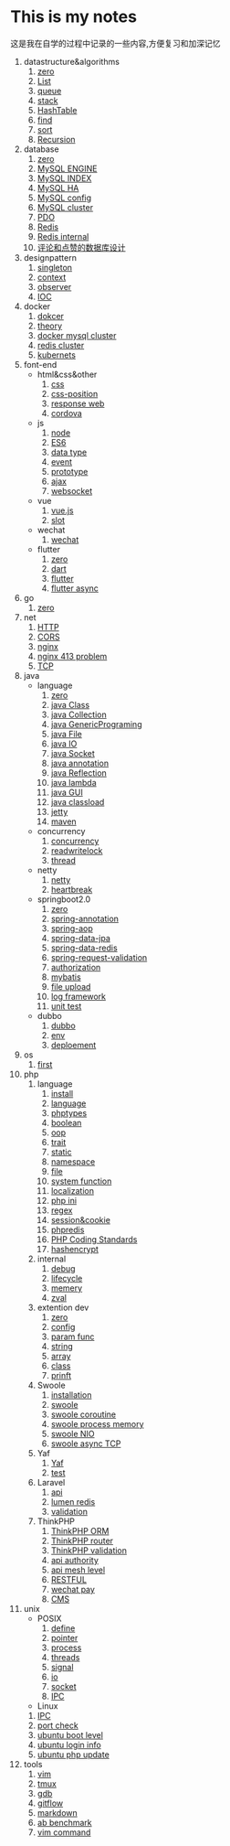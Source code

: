 # This is my notes

这是我在自学的过程中记录的一些内容,方便复习和加深记忆
1. datastructure&algorithms
    1. [zero](algorithms&datastructure/zero.md)
    2. [List](algorithms&datastructure/List.md)
    3. [queue](algorithms&datastructure/queue.md)
    4. [stack](algorithms&datastructure/stack.md)
    5. [HashTable](algorithms&datastructure/HashTable.md)
    6. [find](algorithms&datastructure/find.md)
    7. [sort](algorithms&datastructure/sort.md)
    8. [Recursion](algorithms&datastructure/Recursion.md)
2. database
   1. [zero](database/zero.md)
   2. [MySQL ENGINE](database/ENGINE.md)
   3. [MySQL INDEX](database/index.md)
   4. [MySQL HA](database/MySQL-HA.md)
   5. [MySQL config](database/mysqlconf.md)
   6. [MySQL cluster](database/cluster.md)
   7. [PDO](database/PDO.md)
   8. [Redis](database/redis.md)
   9. [Redis internal](database/redis-internal.md)
   10. [评论和点赞的数据库设计](database/评论和点赞数据库设计.md)
3. designpattern
    1. [singleton](design-pattern/singleton.md)
    2. [context](design-pattern/context.md)
    3. [observer](design-pattern/observer.md)
    4. [IOC](design-pattern/IOC.md)
4. docker
   1. [dokcer](docker/docker.md)
   2. [theory](docker/docker2.md)
   3. [docker mysql cluster](docker/docker-mysql-cluster.md)
   4. [redis cluster](docker/redis-cluster.md)
   5. [kubernets](docker/kubernetes.md)
5. font-end
    - html&css&other
        1. [css](font-end/css.md)
        2. [css-position](font-end/css-position.md)
        3. [response web](font-end/response-web.md)
        4. [cordova](font-end/cordova.md)
    - js
        1. [node](font-end/node.md)
        2. [ES6](font-end/js/ES6.md)
        3. [data type](font-end/js/js-datatype.md)
        4. [event](font-end/js/js-event.md)
        5. [prototype](font-end/js/js-prototype.md)
        6. [ajax](font-end/ajax.md)
        7. [websocket](font-end/html-websocket.md)
    - vue
        1. [vue.js](font-end/vue/vue.md)
        2. [slot](font-end/vue/slot.md)
    - wechat
        1. [wechat](font-end/WeChat/mini-app.md)
    - flutter
        1. [zero](font-end/flutter/zero.md)
        2. [dart](font-end/flutter/dart.md)
        3. [flutter](font-end/flutter/flutter.md)
        4. [flutter async](font-end/flutter/flutter-async.md)
6. go
    1. [zero](go/base.md)
7. net
    1. [HTTP](net/HTTP.md)
    2. [CORS](net/CORS.md)
    3. [nginx](net/nginx.md)
    4. [nginx 413 problem](net/nginx-413.md)
    5. [TCP](net/tcp.md)
8. java
    - language
        1. [zero](java/zero.md)
        2. [java Class](java/java-class.md)
        3. [java Collection](java/javaCollection.md)
        4. [java GenericPrograming](java/javaGenericPrograming.md)
        5. [java File](java/zero.md)
        6. [java IO](java/zero.md)
        7. [java Socket](java/zero.md)
        8. [java annotation](java/zero.md)
        9. [java Reflection](java/zero.md)
        10. [java lambda](java/zero.md)
        11. [java GUI](java/javaGUI.md)
        12. [java classload](java/zero.md)
        13. [jetty](java/jetty.md)
        14. [maven](java/maven.md)
    - concurrency
        1. [concurrency](java/concurrency/concurrency.md)
        2. [readwritelock](java/concurrency/readwritelock.md)
        3. [thread](java/concurrency/thread.md)
    - netty
        1. [netty](java/netty/netty.md)
        2. [heartbreak](java/netty/heartbreak.md)
    - springboot2.0
        1. [zero](java/springboot2.0/zero.md)
        2. [spring-annotation](java/springboot2.0/spring-annotation.md)
        3. [spring-aop](java/springboot2.0/spring-aop.md)
        4. [spring-data-jpa](java/springboot2.0/spring-data-jpa.md)
        5. [spring-data-redis](java/springboot2.0/spring-data-redis.md)
        6. [spring-request-validation](java/springboot2.0/spring-request-validation.md)
        7. [authorization](java/springboot2.0/authorization.md)
        8. [mybatis](java/springboot2.0/mybatis.md)
        9. [file upload](java/springboot2.0/file-upload.md)
        10. [log framework](java/springboot2.0/log-framework.md)
        11. [unit test](java/springboot2.0/unit-test.md)
    - dubbo
        1. [dubbo](java.dubbo/dubbo.md)
        1. [env](java.dubbo/env.md)
        1. [deploement](java.dubbo/deploement.md)
9. os
    1. [first](os/first.md)
10. php
    1. language
        1. [install](PHP/PHP-install-source.md.md)
        2. [language](PHP/phpselfstudy/base.md)
        3. [phptypes](PHP/phpselfstudy/phptypes.md)
        4. [boolean](PHP/phpselfstudy/boolean.md)
        5. [oop](PHP/phpselfstudy/oop.md)
        6. [trait](PHP/php-trait.md.md)
        7. [static](PHP/phpselfstudy/static.md)
        8. [namespace](PHP/phpselfstudy/PHP-namespace.md)
        9. [file](PHP/phpselfstudy/file.md)
        10. [system function](PHP/phpselfstudy/file.md)
        11. [localization](PHP/phpselfstudy/localization.md)
        12. [php ini](PHP/phpselfstudy/php.ini.md)
        13. [regex](PHP/phpselfstudy/regex.md)
        14. [session&cookie](PHP/phpselfstudy/session&cookie.md)
        15. [phpredis](PHP/phpredis.md)
        16. [PHP Coding Standards](PHP/PHP-Coding-Standards.md)
        17. [hashencrypt](PHP/hashencrypt.md.md)
    2. internal
        1. [debug](PHP/internal/debug.md)
        2. [lifecycle](PHP/internal/lifecycle.md)
        3. [memery](PHP/internal/memery.md)
        4. [zval](PHP/internal/zval.md)
    3. extention dev
        1. [zero](PHP/internal/zero.md)
        2. [config](PHP/internal/config.md)
        3. [param func](PHP/internal/param_func.md)
        4. [string](PHP/internal/string.md)
        5. [array](PHP/internal/array.md)
        6. [class](PHP/internal/class.md)
        7. [prinft](PHP/internal/prinft.md)
    4. Swoole
        1. [installation](PHP/swoole/swoole-install.md)
        2. [swoole](PHP/swoole/swoole.md)
        3. [swoole coroutine](PHP/swoole/coroutine.md)
        4. [swoole process memory](PHP/swoole/swoole-process-memory.md)
        5. [swoole NIO](PHP/swoole/swooleNIO.md)
        6. [swoole async TCP](PHP/swoole/swoole-acync-TCP.md)
    5. Yaf
        1. [Yaf](PHP/yaf/yaf.md)
        2. [test](PHP/yaf/testing.md)
    6. Laravel
        1. [api](PHP/Laravel/LaravelApi.md)
        2. [lumen redis](PHP/Laravel/lumen-redis.md)
        3. [validation](PHP/Laravel/validation.md)
    7. ThinkPHP
        1. [ThinkPHP ORM](PHP/ThinkPHP/ThinkPHP-ORM.md)
        2. [ThinkPHP router](PHP/ThinkPHP/ThinkPHP-router.md)
        3. [ThinkPHP validation](PHP/ThinkPHP/ThinkPHP-validation.md)
        4. [api authority](PHP/ThinkPHP/API-authority.md)
        5. [api mesh level](PHP/ThinkPHP/API-mesh-level.md)
        6. [RESTFUL](PHP/ThinkPHP/RESTFUL.md)
        7. [wechat pay](PHP/ThinkPHP/wechat-pay.md)
        8. [CMS](PHP/ThinkPHP/CMS.md)
11. unix
    - POSIX
        1. [define](unix/define.md)
        2. [pointer](unix/pointer.md)
        3. [process](unix/process.md)
        4. [threads](unix/threads.md)
        5. [signal](unix/signal.md)
        6. [io](unix/io.md)
        7. [socket](unix/socket.md)
        8. [IPC](unix/IPC.md)
    - Linux
    1. [IPC](unix/linux/IPC.md)
    2. [port check](unix/linux/IPC.md)
    3. [ubuntu boot level](unix/linux/ubuntu-boot-level.md)
    4. [ubuntu login info](unix/linux/ubuntu-login-info.md)
    5. [ubuntu php update](unix/linux/ubuntu-php-update.md)
12. tools
    1. [vim](tools/vim.md)
    2. [tmux](tools/tmux.md)
    3. [gdb](tools/gdb.md)
    4. [gitflow](tools/gitflow.md)
    5. [markdown](tools/markdown.md)
    6. [ab benchmark](tools/ab-benchmark.md)
    7. [vim command](tools/vim-command.pdf)